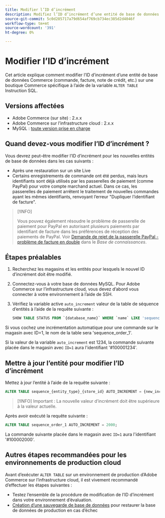 ```yaml
---
title: Modifier l’ID d’incrément
description: Modifiez l’ID d’incrément d’une entité de base de données Commerce.
source-git-commit: 5c0d285717a79d654af769cb734ec385d2d4046f
workflow-type: tm+mt
source-wordcount: '391'
ht-degree: 0%

---
```



# Modifier l’ID d’incrément

Cet article explique comment modifier l’ID d’incrément d’une entité de base de données Commerce (commande, facture, note de crédit, etc.) sur une boutique Commerce spécifique à l’aide de la variable `ALTER TABLE` Instruction SQL.

## Versions affectées

- Adobe Commerce (sur site) : 2.x.x
- Adobe Commerce sur l’infrastructure cloud : 2.x.x
- MySQL : [toute version prise en charge]

## Quand devez-vous modifier l’ID d’incrément ?

Vous devrez peut-être modifier l’ID d’incrément pour les nouvelles entités de base de données dans les cas suivants :

- Après une restauration sur un site Live
- Certains enregistrements de commande ont été perdus, mais leurs identifiants sont déjà utilisés par les passerelles de paiement (comme PayPal) pour votre compte marchand actuel. Dans ce cas, les passerelles de paiement arrêtent le traitement de nouvelles commandes ayant les mêmes identifiants, renvoyant l’erreur &quot;Dupliquer l’identifiant de facture&quot;.

>[!INFO]
>
>Vous pouvez également résoudre le problème de passerelle de paiement pour PayPal en autorisant plusieurs paiements par identifiant de facture dans les préférences de réception des paiements de PayPal. Voir [Demande de rejet de la passerelle PayPal - problème de facture en double] dans le _Base de connaissances_.

## Étapes préalables

1. Recherchez les magasins et les entités pour lesquels le nouvel ID d’incrément doit être modifié.
1. Connectez-vous à votre base de données MySQL.
Pour Adobe Commerce sur l’infrastructure cloud, vous devez d’abord vous connecter à votre environnement à l’aide de SSH.
1. Vérifiez la variable active `auto_increment` valeur de la table de séquence d’entités à l’aide de la requête suivante :

   ```sql
   SHOW TABLE STATUS FROM `{database_name}` WHERE `name` LIKE 'sequence_{entity_type}_{store_id}';
   ```

Si vous cochez une incrémentation automatique pour une commande sur le magasin avec ID=1, le nom de la table sera &#39;sequence_order_1&#39;.

Si la valeur de la variable `auto_increment` est 1234, la commande suivante placée dans le magasin avec `ID=1` aura l&#39;identifiant &#39;#100001234&#39;.

## Mettre à jour l’entité pour modifier l’ID d’incrément

Mettez à jour l’entité à l’aide de la requête suivante :

```sql
ALTER TABLE sequence_{entity_type}_{store_id} AUTO_INCREMENT = {new_increment_value};
```

>[!INFO]
Important : La nouvelle valeur d’incrément doit être supérieure à la valeur actuelle.

Après avoir exécuté la requête suivante :

```sql
ALTER TABLE sequence_order_1 AUTO_INCREMENT = 2000;
```

La commande suivante placée dans le magasin avec `ID=1` aura l&#39;identifiant &#39;#100002000&#39;.

## Autres étapes recommandées pour les environnements de production cloud

Avant d’exécuter `ALTER TABLE` sur un environnement de production d’Adobe Commerce sur l’infrastructure cloud, il est vivement recommandé d’effectuer les étapes suivantes :

- Testez l’ensemble de la procédure de modification de l’ID d’incrément dans votre environnement d’évaluation.
- [Création d’une sauvegarde de base de données] pour restaurer la base de données de production en cas d’échec

<!-- Link Definitions -->

[Demande de rejet de la passerelle PayPal - problème de facture en double]: https://support.magento.com/hc/en-us/articles/115002457473
[Création d’une sauvegarde de base de données]: https://support.magento.com/hc/en-us/articles/360003254334
[toute version prise en charge]: https://devdocs.magento.com/guides/v2.4/install-gde/prereq/mysql.html
